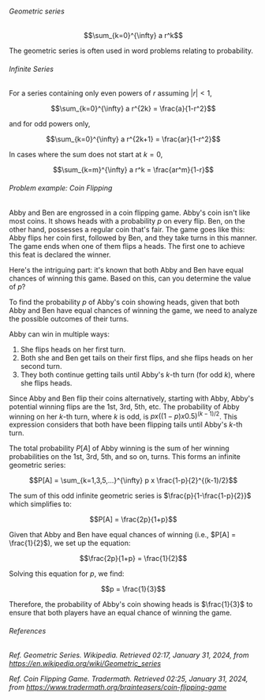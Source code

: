 <h6>Geometric series</h6>

$$\sum_{k=0}^{\infty} a r^k$$

The geometric series is often used in word problems relating to probability.

<h6>Infinite Series</h6>

For a series containing only even powers of $r$ assuming $|r|<1$,

$$\sum_{k=0}^{\infty} a r^{2k} = \frac{a}{1-r^2}$$

and for odd powers only,

$$\sum_{k=0}^{\infty} a r^{2k+1} = \frac{ar}{1-r^2}$$

In cases where the sum does not start at $k=0$,

$$\sum_{k=m}^{\infty} a r^k = \frac{ar^m}{1-r}$$

<h6>Problem example: Coin Flipping</h6>

Abby and Ben are engrossed in a coin flipping game. Abby's coin isn't like most coins. It shows heads with a probability $p$ on every flip. Ben, on the other hand, possesses a regular coin that's fair. The game goes like this: Abby flips her coin first, followed by Ben, and they take turns in this manner. The game ends when one of them flips a heads. The first one to achieve this feat is declared the winner.

Here's the intriguing part: it's known that both Abby and Ben have equal chances of winning this game. Based on this, can you determine the value of $p$?

To find the probability $p$ of Abby's coin showing heads, given that both Abby and Ben have equal chances of winning the game, we need to analyze the possible outcomes of their turns.

Abby can win in multiple ways:
1. She flips heads on her first turn. 
2. Both she and Ben get tails on their first flips, and she flips heads on her second turn.
3. They both continue getting tails until Abby's $k$-th turn (for odd $k$), where she flips heads.

Since Abby and Ben flip their coins alternatively, starting with Abby, Abby's potential winning flips are the 1st, 3rd, 5th, etc. The probability of Abby winning on her $k$-th turn, where $k$ is odd, is $p x ((1-p) x 0.5)^{(k-1)/2}$. This expression considers that both have been flipping tails until Abby's $k$-th turn.

The total probability $P[A]$ of Abby winning is the sum of her winning probabilities on the 1st, 3rd, 5th, and so on, turns. This forms an infinite geometric series:

$$P[A] = \sum_{k=1,3,5,...}^{\infty} p x \frac{1-p}{2}^{(k-1)/2}$$

The sum of this odd infinite geometric series is $\frac{p}{1-\frac{1-p}{2}}$ which simplifies to:

$$P[A] = \frac{2p}{1+p}$$

Given that Abby and Ben have equal chances of winning (i.e., $P[A] = \frac{1}{2}$), we set up the equation:

$$\frac{2p}{1+p} = \frac{1}{2}$$

Solving this equation for $p$, we find:

$$p = \frac{1}{3}$$

Therefore, the probability of Abby's coin showing heads is $\frac{1}{3}$ to ensure that both players have an equal chance of winning the game.

<h6>References</h6>

_Ref._ _Geometric Series. Wikipedia. Retrieved 02:17, January 31, 2024, from https://en.wikipedia.org/wiki/Geometric_series_

_Ref._ _Coin Flipping Game. Tradermath. Retrieved 02:25, January 31, 2024, from https://www.tradermath.org/brainteasers/coin-flipping-game_

